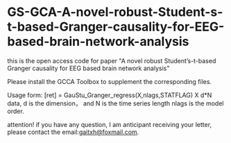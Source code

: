 # GS-GCA-A-novel-robust-Student-s-t-based-Granger-causality-for-EEG-based-brain-network-analysis
this is the open access code for paper "A novel robust Student’s-t-based Granger causality for EEG based brain network analysis"

Please install the GCCA Toolbox to supplement the corresponding files.

Usage form:
[ret] = GauStu_Granger_regress(X,nlags,STATFLAG)
X d*N data, d is the dimension， and N is the time series length
nlags is the model order.

attention! if you have any question, I am anticipant receiving your letter, please contact the email:gaitxh@foxmail.com.
